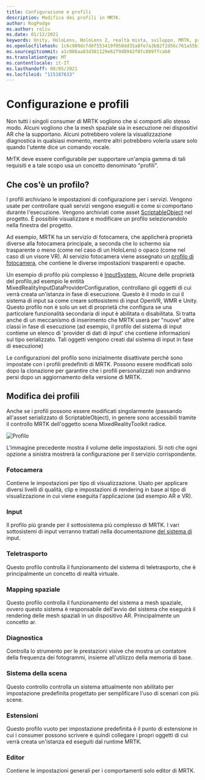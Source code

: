 ```yaml
---
title: Configurazione e profili
description: Modifica dei profili in MRTK.
author: RogPodge
ms.author: roliu
ms.date: 01/12/2021
keywords: Unity, HoloLens, HoloLens 2, realtà mista, sviluppo, MRTK, profilo MRTK
ms.openlocfilehash: 1c6c909dcfd6f553419f050dd35a8fe7a3b82f2d56c761a55b184dc4d45d4cd2
ms.sourcegitcommit: a1c086aa83d381129e62f9d8942f0fc889ffcab0
ms.translationtype: MT
ms.contentlocale: it-IT
ms.lasthandoff: 08/05/2021
ms.locfileid: "115187633"
---
```

# <a name="configuration-and-profiles"></a>Configurazione e profili

Non tutti i singoli consumer di MRTK vogliono che si comporti allo stesso modo. Alcuni vogliono che la mesh spaziale sia in esecuzione nei dispositivi AR che la supportano. Alcuni potrebbero volere la visualizzazione diagnostica in qualsiasi momento, mentre altri potrebbero volerla usare solo quando l'utente dice un comando vocale.

MrTK deve essere configurabile per supportare un'ampia gamma di tali requisiti e a tale scopo usa un concetto denominato "profili".

## <a name="what-is-a-profile"></a>Che cos'è un profilo?

I profili archiviano le impostazioni di configurazione per i servizi. Vengono usate per controllare quali servizi vengono eseguiti e come si comportano durante l'esecuzione. Vengono archiviati come asset [ScriptableObject](https://docs.unity3d.com/Manual/class-ScriptableObject.html) nel progetto. È possibile visualizzare e modificare un profilo selezionandolo nella finestra del progetto.

Ad esempio, MRTK ha un servizio di fotocamera, che applicherà proprietà diverse alla fotocamera principale, a seconda che lo schermo sia trasparente o meno (come nel caso di un HoloLens) o opaco (come nel caso di un visore VR). Al servizio fotocamera viene assegnato un [profilo di fotocamera](https://github.com/microsoft/MixedRealityToolkit-Unity/blob/mrtk_development/Assets/MRTK/Core/Definitions/CameraSystem/MixedRealityCameraProfile.cs), che contiene le diverse impostazioni trasparenti e opache.

Un esempio di profilo più complesso è [InputSystem.](https://github.com/microsoft/MixedRealityToolkit-Unity/blob/mrtk_development/Assets/MRTK/Core/Definitions/InputSystem/MixedRealityInputSystemProfile.cs)
Alcune delle proprietà del profilo,ad esempio le entità MixedRealityInputDataProviderConfiguration, controllano gli oggetti di cui verrà creata un'istanza in fase di esecuzione. Questo è il modo in cui il sistema di input sa come creare sottosistemi di input OpenVR, WMR e Unity. Questo profilo non è solo un set di proprietà che configura se una particolare funzionalità secondaria di input è abilitata o disabilitata. Si tratta anche di un meccanismo di inserimento che MRTK userà per "nuove" altre classi in fase di esecuzione (ad esempio, il profilo del sistema di input contiene un elenco di 'provider di dati di input' che contiene informazioni sul tipo serializzato. Tali oggetti vengono creati dal sistema di input in fase di esecuzione)

Le configurazioni del profilo sono inizialmente disattivate perché sono impostate con i profili predefiniti di MRTK.
Possono essere modificati solo dopo la clonazione per garantire che i profili personalizzati non andranno persi dopo un aggiornamento della versione di MRTK.

## <a name="modifying-profiles"></a>Modifica dei profili

Anche se i profili possono essere modificati singolarmente (passando all'asset serializzato di ScriptableObject), in genere sono accessibili tramite il controllo MRTK dell'oggetto scena MixedRealityToolkit radice.

![Profilo](../features/images/profiles/input_profile.png)

L'immagine precedente mostra il volume delle impostazioni. Si noti che ogni opzione a sinistra mostrerà la configurazione per il servizio corrispondente.

### <a name="camera"></a>Fotocamera

Contiene le impostazioni per tipo di visualizzazione. Usato per applicare diversi livelli di qualità, clip e impostazioni di rendering in base al tipo di visualizzazione in cui viene eseguita l'applicazione (ad esempio AR e VR).

### <a name="input"></a>Input

Il profilo più grande per il sottosistema più complesso di MRTK. I vari sottosistemi di input verranno trattati nella documentazione [del sistema di](../architecture/terminology.md) input.

### <a name="teleport"></a>Teletrasporto

Questo profilo controlla il funzionamento del sistema di teletrasporto, che è principalmente un concetto di realtà virtuale.

### <a name="spatial-mapping"></a>Mapping spaziale

Questo profilo controlla il funzionamento del sistema a mesh spaziale, ovvero questo sistema è responsabile dell'avvio del sistema che eseguirà il rendering delle mesh spaziali in un dispositivo AR. Principalmente un concetto ar.

### <a name="diagnostics"></a>Diagnostica

Controlla lo strumento per le prestazioni visive che mostra un contatore della frequenza dei fotogrammi, insieme all'utilizzo della memoria di base.

### <a name="scene-system"></a>Sistema della scena

Questo controllo controlla un sistema attualmente non abilitato per impostazione predefinita progettato per semplificare l'uso di scenari con più scene.

### <a name="extensions"></a>Estensioni

Questo profilo vuoto per impostazione predefinita è il punto di estensione in cui i consumer possono scrivere e quindi collegare i propri oggetti di cui verrà creata un'istanza ed eseguiti dal runtime MRTK.

### <a name="editor"></a>Editor

Contiene le impostazioni generali per i comportamenti solo editor di MRTK.
